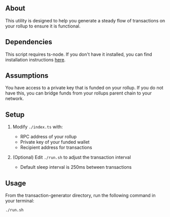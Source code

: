 
## About

This utility is designed to help you generate a steady flow of transactions on your rollup to ensure it is functional.

## Dependencies

This script requires ts-node. If you don't have it installed, you can find installation instructions [here](https://www.npmjs.com/package/ts-node#installation).

## Assumptions

You have access to a private key that is funded on your rollup. If you do not have this, you can bridge funds from your rollups parent chain to your network.

## Setup

1. Modify `./index.ts` with:
   - RPC address of your rollup
   - Private key of your funded wallet
   - Recipient address for transactions

2. (Optional) Edit `./run.sh` to adjust the transaction interval
   - Default sleep interval is 250ms between transactions 

## Usage

From the transaction-generator directory, run the following command in your terminal:

```
./run.sh
```


